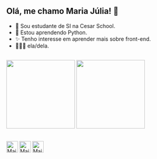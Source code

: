 ## Olá, me chamo Maria Júlia! 👋
- 🌠 Sou estudante de SI na Cesar School.
- 🌱 Estou aprendendo Python.
- ✨ Tenho interesse em aprender mais sobre front-end.
- 👩🏻‍💻 ela/dela.
##

  <div>
    <img height="180em" src="https://github-readme-stats.vercel.app/api?username=ventinhobom&show_icons=true&theme=radical"/>
    <img height="180em" src="https://github-readme-stats.vercel.app/api/top-langs/?username=ventinhobom&layout=donut&theme=radical"/>
  </div>
  
##
  <div>
    <img align ="center" alt="Maju-HTML" height="30" widght="40" src="https://cdn.jsdelivr.net/gh/devicons/devicon@latest/icons/html5/html5-original.svg"/>
    <img align ="center" alt="Maju-CSS" height="30" widght="40" src="https://cdn.jsdelivr.net/gh/devicons/devicon@latest/icons/css3/css3-original.svg"/>
    <img align ="center" alt="Maju-Python" height="30" widght="40" src="https://cdn.jsdelivr.net/gh/devicons/devicon@latest/icons/python/python-original.svg" />
  </div>
